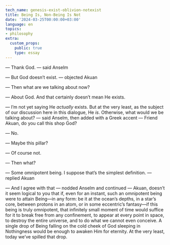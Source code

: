 ```yaml
---
tech_name: genesis-exist-oblivion-notexist
title: Being Is, Non-Being Is Not
date: '2024-03-25T00:00:00+03:00'
language: en
topics:
- philosophy
extra:
  custom_props:
    public: true
    type: essay
---
```


— Thank God. — said Anselm  

— But God doesn’t exist. — objected Akuan  

— Then what are we talking about now?  

— About God. And that certainly doesn’t mean He exists.  

— I’m not yet saying He *actually* exists. But at the very least, as the subject of our discussion here in this dialogue, He *is*. Otherwise, what would we be talking about? — said Anselm, then added with a Greek accent — Friend Akuan, do you call this shop God?  

— No.  

— Maybe this pillar?  

— Of course not.  

— Then what?  

— Some omnipotent being. I suppose that’s the simplest definition. — replied Akuan  

— And I agree with that — nodded Anselm and continued — Akuan, doesn’t it seem logical to you that if, even for an instant, such an omnipotent being were to attain Being—in any form: be it at the ocean’s depths, in a star’s core, between protons in an atom, or in some eccentric’s fantasy—if this being is truly omnipotent, that infinitely small moment of time would suffice for it to break free from any confinement, to appear at every point in space, to destroy the entire universe, and to do what we cannot even conceive. A single drop of Being falling on the cold cheek of God sleeping in Nothingness would be enough to awaken Him for eternity. At the very least, today we’ve spilled that drop.  